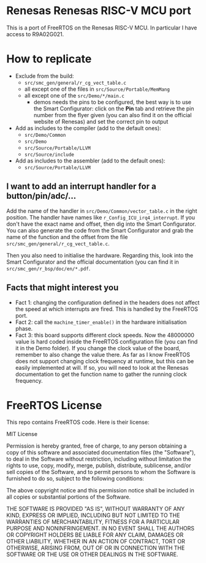 # Renesas Renesas RISC-V MCU port

This is a port of FreeRTOS on the Renesas RISC-V MCU. In particular I have access to R9A02G021.

# How to replicate

- Exclude from the build:
	- `src/smc_gen/general/r_cg_vect_table.c`
	- all except one of the files in `src/Source/Portable/MemMang` 
	- all except one of the `src/Demo/*/main.c`
		- demos needs the pins to be configured, the best way is to use the Smart Configurator: click on the **Pin** tab and retrieve the pin number from the flyer given (you can also find it on the official website of Renesas) and set the correct pin to output
- Add as includes to the compiler (add to the default ones):
	- `src/Demo/Common`
	- `src/Demo`
	- `src/Source/Portable/LLVM` 
	- `src/Source/include` 
- Add as includes to the assembler (add to the default ones):
	- `src/Source/Portable/LLVM` 

## I want to add an interrupt handler for a button/pin/adc/...

Add the name of the handler in `src/Demo/Common/vector_table.c` in the right position. The handler have names like `r_Config_ICU_irq4_interrupt`. If you don't have the exact name and offset, then dig into the Smart Configurator. You can also generate the code from the Smart Configurator and grab the name of the function and the offset from the file `src/smc_gen/general/r_cg_vect_table.c`.

Then you also need to initialise the hardware. Regarding this, look into the Smart Configurator and the official documentation (you can find it in `src/smc_gen/r_bsp/doc/en/*.pdf`.

## Facts that might interest you

- Fact 1: changing the configuration defined in the headers does not affect the speed at which interrupts are fired. This is handled by the FreeRTOS port. 
- Fact 2: call the `machine_timer_enable()` in the hardware initialisation phase.
- Fact 3: this board supports different clock speeds. Now the 48000000 value is hard coded inside the FreeRTOS configuration file (you can find it in the Demo folder). If you change the clock value of the board, remember to also change the value there. As far as I know FreeRTOS does not support changing clock frequency at runtime, but this can be easily implemented at will. If so, you will need to look at the Renesas documentation to get the function name to gather the running clock frequency.
 
# FreeRTOS License

This repo contains FreeRTOS code. Here is their license:

MIT License

Permission is hereby granted, free of charge, to any person obtaining a copy of this software and associated documentation files (the "Software"), to deal in the Software without restriction, including without limitation the rights to use, copy, modify, merge, publish, distribute, sublicense, and/or sell copies of the Software, and to permit persons to whom the Software is furnished to do so, subject to the following conditions:

The above copyright notice and this permission notice shall be included in all copies or substantial portions of the Software.

THE SOFTWARE IS PROVIDED "AS IS", WITHOUT WARRANTY OF ANY KIND, EXPRESS OR IMPLIED, INCLUDING BUT NOT LIMITED TO THE WARRANTIES OF MERCHANTABILITY, FITNESS FOR A PARTICULAR PURPOSE AND NONINFRINGEMENT. IN NO EVENT SHALL THE AUTHORS OR COPYRIGHT HOLDERS BE LIABLE FOR ANY CLAIM, DAMAGES OR OTHER LIABILITY, WHETHER IN AN ACTION OF CONTRACT, TORT OR OTHERWISE, ARISING FROM, OUT OF OR IN CONNECTION WITH THE SOFTWARE OR THE USE OR OTHER DEALINGS IN THE SOFTWARE.